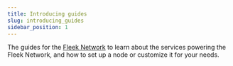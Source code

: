 ```yaml
---
title: Introducing guides
slug: introducing_guides
sidebar_position: 1
---
```


The guides for the [Fleek Network](https://fleek.network) to learn about the services powering the Fleek Network, and how to set up a node or customize it for your needs.